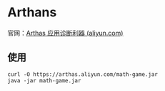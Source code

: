 # Arthans

官网：[Arthas 应用诊断利器 (aliyun.com)](https://arthas.aliyun.com/zh-cn/)

## 使用

```shell
curl -O https://arthas.aliyun.com/math-game.jar
java -jar math-game.jar
```

